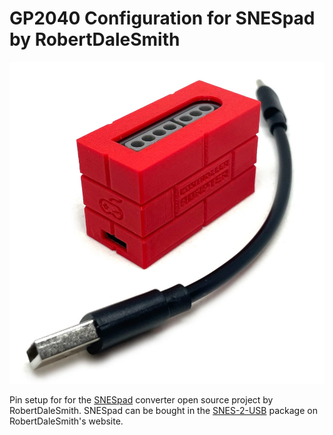 # GP2040 Configuration for SNESpad by RobertDaleSmith

![SNES-2-USB](assets/Snes2USB.jpg)

Pin setup for for the [SNESpad](https://github.com/RobertDaleSmith/SNESpad/) converter open source project by RobertDaleSmith. SNESpad can be bought in the [SNES-2-USB](https://controlleradapter.com/products/snes-2-usb) package on RobertDaleSmith's website.
